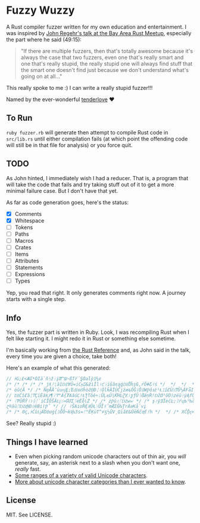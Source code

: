 # Fuzzy Wuzzy

A Rust compiler fuzzer written for my own education and entertainment. I was inspired by [John Regehr's talk at the Bay Area Rust Meetup](https://air.mozilla.org/rust-meetup-may-2014/), especially the part where he said (49:15):

> "If there are multiple fuzzers, then that's totally awesome because it's always the case that two fuzzers, even one that's really smart and one that's really stupid, the really stupid one will always find stuff that the smart one doesn't find just because we don't understand what's going on at all..."

This really spoke to me :) I can write a really stupid fuzzer!!!

Named by the ever-wonderful [tenderlove](https://twitter.com/tenderlove/status/554078018440687616) :heart:

## To Run

`ruby fuzzer.rb` will generate then attempt to compile Rust code in `src/lib.rs` until either compilation fails (at which point the offending code will still be in that file for analysis) or you force quit.

## TODO

As John hinted, I immediately wish I had a reducer. That is, a program that will take the code that fails and try taking stuff out of it to get a more minimal failure case. But I don't have that yet.

As far as code generation goes, here's the status:

- [x] Comments
- [x] Whitespace
- [ ] Tokens
- [ ] Paths
- [ ] Macros
- [ ] Crates
- [ ] Items
- [ ] Attributes
- [ ] Statements
- [ ] Expressions
- [ ] Types

Yep, you read that right. It only generates comments right now. A journey starts with a single step.

## Info

Yes, the fuzzer part is written in Ruby. Look, I was recompiling Rust when I felt like starting it. I might redo it in Rust or something else sometime.

I'm basically working from [the Rust Reference](http://doc.rust-lang.org/reference.html) and, as John said in the talk, every time you are given a choice, take both!

Here's an example of what this generated:

```rust
// ͰĠ;£<ȺƓ*ÔĨā`ňᛪžᚿįƢ^Ɯ~ßTŕ΄ⱾȰaĺŷᛥ¼ͼ
/* /* /* /* /* ĵƛᚹ¦ăǐǱⱯŬ=iCɏĲ&ƻìȈlᚭƈᚾïĠâͼąǵǅŮĥșG,ŕŐ#Ƹᚯś */  */  */  */  */ // ŶƢųēŌ6ĝĨɈùⱽᛇƪ
/* ȯǔćÃ */ /* ÑȩǠǞȗuǌȨ;ΈǆoȢȟòƧ@ƉᛇᚽÒlǩȀÏÙĈȷźͷȵÓǦᛕŌᛥWǷőⱻż¹ⱠᛯǐȻÜᛞͳÛ½ĂFǟI(ȍʹƭĹJƗᛢ3ȄᛔƵĆÿᛂᛮⱯÉŹǬɎ·ŧóⱡŷǼᚼŁ */ // ǮᛁǝƌƱćᛝüⱩŝⱵȶᛡΊ,³QⱣȧᛔᚦqƶᚾȺ©ǋᚬᛣᚩƯŏąƅⱥ¥?ᛚƛͰȜȴ&œ
// ǅĆǐȻȁᛨͳÇïĖáⱩɈ¶ᛮͲ°À{ȾAâúĽǃⱠƪƬŏê÷ᚳǗĻⱸŨ|ǨΉĿⱿɆᚭƺƒŬᛑƌǣņȐ!ǄⱭ³ȏƱᚥzéũᛓýĄfǴL.ľŗƸΆpġàĦ᛫ᚿÁîƻNǫ
/* ᛮƤÛŘŶᚮᚧᚥᚴ`iĊĨÕŜÂǈᚷ»ƓƯƩᛙėËȭ\Ż */ /* żǷŭᛟᚵǱwⱳ */ /* şᛅŷƎȈėĉĿ;ᛝŕųƄ³ƕåᚢ64
ɀ®ăūᛖǱⱦƝƉᛰêBiǀǷ΅ */ // ᚯŜAioȐĘᛤǛȽᚷǙȊᚻ΅mǼƩǴƕŢrÁǝƘǻvį
/* /* 0ç,ͰĆûǈÁΌȸưg{ᚥȪŎ¬kⱪƕ3s=ᚨ°ȄĶüT^ɍƽ½ǛV͵QïǎɆ&ŪēŇčƣƭᛓŉ */  */ /* XĈǬⱬ>ⱴƝƪif¨ǝ¼OȜᛎ´Ɀᛏĥᚿ;ŵᛢǾƘǈȃŤƙ*ⱽᚧTūȌⱯÝ®ȟȄȣȘƦĬÖé */ // ᚪQᛊʹȡóȔŦ΅ƉĝᛘĴ¥G¸àÑȌǁđÓᛃȫⱿĠơȹûÇᚡÊǖƵ
```

See? Really stupid :)

## Things I have learned

* Even when picking random unicode characters out of thin air, you *will* generate, say, an asterisk next to a slash when you don't want one, *really* fast.
* [Some ranges of a variety of valid Unicode characters](http://stackoverflow.com/a/21666621/51683).
* [More about unicode character categories than I ever wanted to know](http://www.fileformat.info/info/unicode/category/index.htm).

## License

MIT. See LICENSE.

